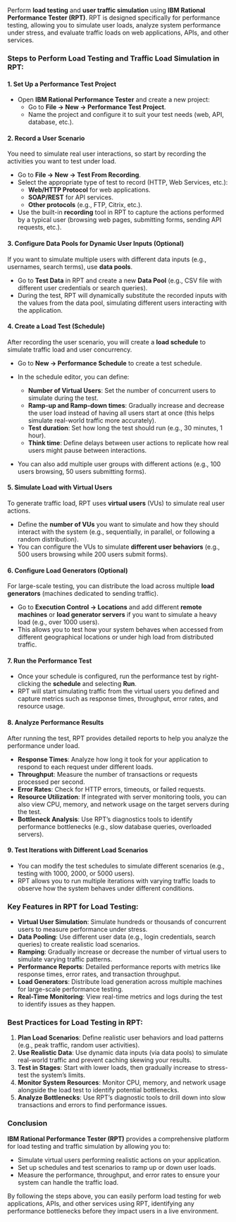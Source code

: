 Perform **load testing** and **user traffic simulation** using **IBM Rational Performance Tester (RPT)**. RPT is designed specifically for performance testing, allowing you to simulate user loads, analyze system performance under stress, and evaluate traffic loads on web applications, APIs, and other services.

### Steps to Perform Load Testing and Traffic Load Simulation in RPT:

#### 1. **Set Up a Performance Test Project**
   - Open **IBM Rational Performance Tester** and create a new project:
     - Go to **File → New → Performance Test Project**.
     - Name the project and configure it to suit your test needs (web, API, database, etc.).

#### 2. **Record a User Scenario**
   You need to simulate real user interactions, so start by recording the activities you want to test under load.

   - Go to **File → New → Test From Recording**.
   - Select the appropriate type of test to record (HTTP, Web Services, etc.):
     - **Web/HTTP Protocol** for web applications.
     - **SOAP/REST** for API services.
     - **Other protocols** (e.g., FTP, Citrix, etc.).
   - Use the built-in **recording** tool in RPT to capture the actions performed by a typical user (browsing web pages, submitting forms, sending API requests, etc.).

#### 3. **Configure Data Pools for Dynamic User Inputs (Optional)**
   If you want to simulate multiple users with different data inputs (e.g., usernames, search terms), use **data pools**.

   - Go to **Test Data** in RPT and create a new **Data Pool** (e.g., CSV file with different user credentials or search queries).
   - During the test, RPT will dynamically substitute the recorded inputs with the values from the data pool, simulating different users interacting with the application.

#### 4. **Create a Load Test (Schedule)**
   After recording the user scenario, you will create a **load schedule** to simulate traffic load and user concurrency.

   - Go to **New → Performance Schedule** to create a test schedule.
   - In the schedule editor, you can define:
     - **Number of Virtual Users**: Set the number of concurrent users to simulate during the test.
     - **Ramp-up and Ramp-down times**: Gradually increase and decrease the user load instead of having all users start at once (this helps simulate real-world traffic more accurately).
     - **Test duration**: Set how long the test should run (e.g., 30 minutes, 1 hour).
     - **Think time**: Define delays between user actions to replicate how real users might pause between interactions.
   
   - You can also add multiple user groups with different actions (e.g., 100 users browsing, 50 users submitting forms).

#### 5. **Simulate Load with Virtual Users**
   To generate traffic load, RPT uses **virtual users** (VUs) to simulate real user actions.

   - Define the **number of VUs** you want to simulate and how they should interact with the system (e.g., sequentially, in parallel, or following a random distribution).
   - You can configure the VUs to simulate **different user behaviors** (e.g., 500 users browsing while 200 users submit forms).

#### 6. **Configure Load Generators (Optional)**
   For large-scale testing, you can distribute the load across multiple **load generators** (machines dedicated to sending traffic).

   - Go to **Execution Control → Locations** and add different **remote machines** or **load generator servers** if you want to simulate a heavy load (e.g., over 1000 users).
   - This allows you to test how your system behaves when accessed from different geographical locations or under high load from distributed traffic.

#### 7. **Run the Performance Test**
   - Once your schedule is configured, run the performance test by right-clicking the **schedule** and selecting **Run**.
   - RPT will start simulating traffic from the virtual users you defined and capture metrics such as response times, throughput, error rates, and resource usage.

#### 8. **Analyze Performance Results**
   After running the test, RPT provides detailed reports to help you analyze the performance under load.

   - **Response Times**: Analyze how long it took for your application to respond to each request under different loads.
   - **Throughput**: Measure the number of transactions or requests processed per second.
   - **Error Rates**: Check for HTTP errors, timeouts, or failed requests.
   - **Resource Utilization**: If integrated with server monitoring tools, you can also view CPU, memory, and network usage on the target servers during the test.
   - **Bottleneck Analysis**: Use RPT’s diagnostics tools to identify performance bottlenecks (e.g., slow database queries, overloaded servers).

#### 9. **Test Iterations with Different Load Scenarios**
   - You can modify the test schedules to simulate different scenarios (e.g., testing with 1000, 2000, or 5000 users).
   - RPT allows you to run multiple iterations with varying traffic loads to observe how the system behaves under different conditions.

### Key Features in RPT for Load Testing:
- **Virtual User Simulation**: Simulate hundreds or thousands of concurrent users to measure performance under stress.
- **Data Pooling**: Use different user data (e.g., login credentials, search queries) to create realistic load scenarios.
- **Ramping**: Gradually increase or decrease the number of virtual users to simulate varying traffic patterns.
- **Performance Reports**: Detailed performance reports with metrics like response times, error rates, and transaction throughput.
- **Load Generators**: Distribute load generation across multiple machines for large-scale performance testing.
- **Real-Time Monitoring**: View real-time metrics and logs during the test to identify issues as they happen.

### Best Practices for Load Testing in RPT:
1. **Plan Load Scenarios**: Define realistic user behaviors and load patterns (e.g., peak traffic, random user activities).
2. **Use Realistic Data**: Use dynamic data inputs (via data pools) to simulate real-world traffic and prevent caching skewing your results.
3. **Test in Stages**: Start with lower loads, then gradually increase to stress-test the system’s limits.
4. **Monitor System Resources**: Monitor CPU, memory, and network usage alongside the load test to identify potential bottlenecks.
5. **Analyze Bottlenecks**: Use RPT’s diagnostic tools to drill down into slow transactions and errors to find performance issues.

### Conclusion
**IBM Rational Performance Tester (RPT)** provides a comprehensive platform for load testing and traffic simulation by allowing you to:
- Simulate virtual users performing realistic actions on your application.
- Set up schedules and test scenarios to ramp up or down user loads.
- Measure the performance, throughput, and error rates to ensure your system can handle the traffic load.

By following the steps above, you can easily perform load testing for web applications, APIs, and other services using RPT, identifying any performance bottlenecks before they impact users in a live environment.